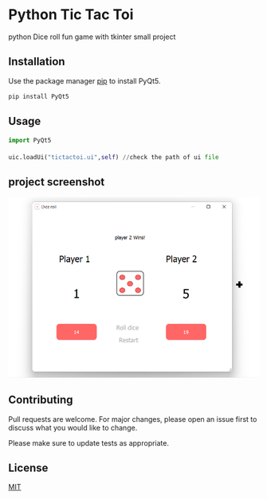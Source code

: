 # Python Tic Tac Toi

python Dice roll fun game with tkinter small project

## Installation

Use the package manager [pip](https://pip.pypa.io/en/stable/) to install PyQt5.

```bash
pip install PyQt5
```

## Usage

```python
import PyQt5

uic.loadUi("tictactoi.ui",self) //check the path of ui file
```

## project screenshot

![screenshoot](https://github.com/anshitmishra/python-dice-roll-game/blob/main/image/Screenshot.png?raw=true)

## Contributing
Pull requests are welcome. For major changes, please open an issue first to discuss what you would like to change.

Please make sure to update tests as appropriate.

## License
[MIT](https://choosealicense.com/licenses/mit/)